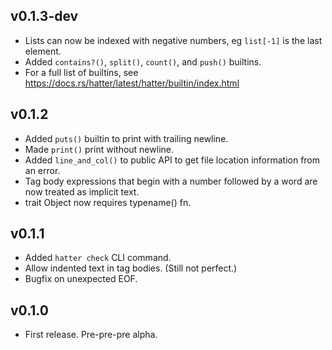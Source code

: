 ## v0.1.3-dev

- Lists can now be indexed with negative numbers, eg `list[-1]` is the last element.
- Added `contains?()`, `split()`, `count()`, and `push()` builtins.
- For a full list of builtins, see https://docs.rs/hatter/latest/hatter/builtin/index.html

## v0.1.2

- Added `puts()` builtin to print with trailing newline.
- Made `print()` print without newline.
- Added `line_and_col()` to public API to get file location information
  from an error.
- Tag body expressions that begin with a number followed by a word are
  now treated as implicit text.
- trait Object now requires typename() fn.

## v0.1.1

- Added `hatter check` CLI command.
- Allow indented text in tag bodies. (Still not perfect.)
- Bugfix on unexpected EOF.

## v0.1.0

- First release. Pre-pre-pre alpha.
